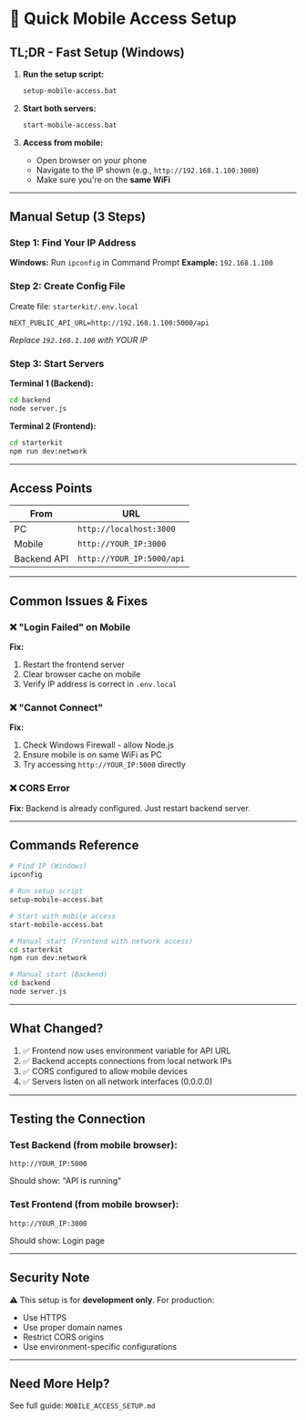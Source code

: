 # 🚀 Quick Mobile Access Setup

## TL;DR - Fast Setup (Windows)

1. **Run the setup script:**
   ```bash
   setup-mobile-access.bat
   ```

2. **Start both servers:**
   ```bash
   start-mobile-access.bat
   ```

3. **Access from mobile:**
   - Open browser on your phone
   - Navigate to the IP shown (e.g., `http://192.168.1.100:3000`)
   - Make sure you're on the **same WiFi**

---

## Manual Setup (3 Steps)

### Step 1: Find Your IP Address
**Windows:** Run `ipconfig` in Command Prompt
**Example:** `192.168.1.100`

### Step 2: Create Config File
Create file: `starterkit/.env.local`
```env
NEXT_PUBLIC_API_URL=http://192.168.1.100:5000/api
```
*Replace `192.168.1.100` with YOUR IP*

### Step 3: Start Servers

**Terminal 1 (Backend):**
```bash
cd backend
node server.js
```

**Terminal 2 (Frontend):**
```bash
cd starterkit
npm run dev:network
```

---

## Access Points

| From | URL |
|------|-----|
| PC | `http://localhost:3000` |
| Mobile | `http://YOUR_IP:3000` |
| Backend API | `http://YOUR_IP:5000/api` |

---

## Common Issues & Fixes

### ❌ "Login Failed" on Mobile
**Fix:** 
1. Restart the frontend server
2. Clear browser cache on mobile
3. Verify IP address is correct in `.env.local`

### ❌ "Cannot Connect"
**Fix:**
1. Check Windows Firewall - allow Node.js
2. Ensure mobile is on same WiFi as PC
3. Try accessing `http://YOUR_IP:5000` directly

### ❌ CORS Error
**Fix:** Backend is already configured. Just restart backend server.

---

## Commands Reference

```bash
# Find IP (Windows)
ipconfig

# Run setup script
setup-mobile-access.bat

# Start with mobile access
start-mobile-access.bat

# Manual start (Frontend with network access)
cd starterkit
npm run dev:network

# Manual start (Backend)
cd backend
node server.js
```

---

## What Changed?

1. ✅ Frontend now uses environment variable for API URL
2. ✅ Backend accepts connections from local network IPs
3. ✅ CORS configured to allow mobile devices
4. ✅ Servers listen on all network interfaces (0.0.0.0)

---

## Testing the Connection

### Test Backend (from mobile browser):
```
http://YOUR_IP:5000
```
Should show: "API is running"

### Test Frontend (from mobile browser):
```
http://YOUR_IP:3000
```
Should show: Login page

---

## Security Note
⚠️ This setup is for **development only**. For production:
- Use HTTPS
- Use proper domain names
- Restrict CORS origins
- Use environment-specific configurations

---

## Need More Help?
See full guide: `MOBILE_ACCESS_SETUP.md`

